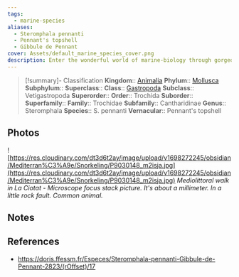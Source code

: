 ```yaml
---
tags:
  - marine-species
aliases:
  - Steromphala pennanti
  - Pennant's topshell
  - Gibbule de Pennant
cover: Assets/default_marine_species_cover.png
description: Enter the wonderful world of marine-biology through gorgeous underwater pictures of marine animals.
---
```

> [!summary]- Classification
**Kingdom**:: [Animalia](Animalia.md)
**Phylum**:: [Mollusca](Mollusca.md)
**Subphylum**::
**Superclass**::
**Class**:: [Gastropoda](Gastropoda.md)
**Subclass**:: Vetigastropoda
**Superorder**::
**Order**:: Trochida
**Suborder**:: 
**Superfamily**::
**Family**:: Trochidae
**Subfamily**:: Cantharidinae
**Genus**:: Steromphala
**Species**:: S. pennanti
**Vernacular**:: Pennant's topshell

## Photos
![https://res.cloudinary.com/dt3d6t2ay/image/upload/v1698272245/obsidian/Mediterran%C3%A9e/Snorkeling/P9030148_m2isja.jpg](https://res.cloudinary.com/dt3d6t2ay/image/upload/v1698272245/obsidian/Mediterran%C3%A9e/Snorkeling/P9030148_m2isja.jpg)
*Mediolittoral walk in La Ciotat - Microscope focus stack picture. It's about a millimeter. In a little rock fault. Common animal.*

## Notes

## References
- https://doris.ffessm.fr/Especes/Steromphala-pennanti-Gibbule-de-Pennant-2823/(rOffset)/17